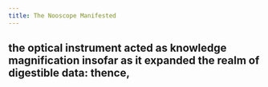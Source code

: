 ```yaml
---
title: The Nooscope Manifested
---
```


## the optical instrument acted as knowledge magnification insofar as it expanded the realm of digestible data: thence,
